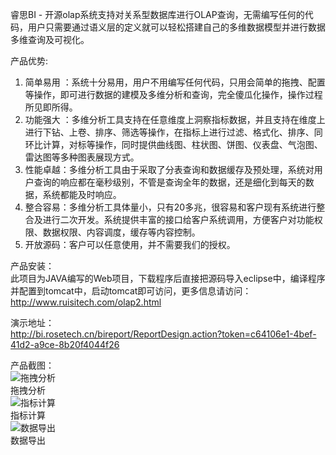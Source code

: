 睿思BI - 开源olap系统支持对关系型数据库进行OLAP查询，无需编写任何的代码，用户只需要通过语义层的定义就可以轻松搭建自己的多维数据模型并进行数据多维查询及可视化。

产品优势:<br/>
1.	简单易用 ：系统十分易用，用户不用编写任何代码，只用会简单的拖拽、配置等操作，即可进行数据的建模及多维分析和查询，完全傻瓜化操作，操作过程所见即所得。
2.	功能强大 ：多维分析工具支持在任意维度上洞察指标数据，并且支持在维度上进行下钻、上卷、排序、筛选等操作，在指标上进行过滤、格式化、排序、同环比计算，对标等操作，同时提供曲线图、柱状图、饼图、仪表盘、气泡图、雷达图等多种图表展现方式。
3.	性能卓越：多维分析工具由于采取了分表查询和数据缓存及预处理，系统对用户查询的响应都在毫秒级别，不管是查询全年的数据，还是细化到每天的数据，系统都能及时响应。 
4.	整合容易：多维分析工具体量小，只有20多兆，很容易和客户现有系统进行整合及进行二次开发。系统提供丰富的接口给客户系统调用，方便客户对功能权限、数据权限、内容调度，缓存等内容控制。
5.  开放源码：客户可以任意使用，并不需要我们的授权。

产品安装：<br/>
此项目为JAVA编写的Web项目，下载程序后直接把源码导入eclipse中，编译程序并配置到tomcat中，启动tomcat即可访问，更多信息请访问： <br/>
http://www.ruisitech.com/olap2.html<br/>

演示地址： <br/> http://bi.rosetech.cn/bireport/ReportDesign.action?token=c64106e1-4bef-41d2-a9ce-8b20f4044f26

产品截图：<br/>
![拖拽分析](http://www.ruisitech.com/img/olap12.png)  <br/>拖拽分析<br/>
![指标计算](http://www.ruisitech.com/img/olap14.png)  <br/>指标计算<br/>
![数据导出](http://www.ruisitech.com/img/olap4.gif)  <br/>数据导出<br/>
